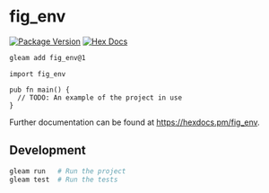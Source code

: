 # fig_env

[![Package Version](https://img.shields.io/hexpm/v/fig_env)](https://hex.pm/packages/fig_env)
[![Hex Docs](https://img.shields.io/badge/hex-docs-ffaff3)](https://hexdocs.pm/fig_env/)

```sh
gleam add fig_env@1
```
```gleam
import fig_env

pub fn main() {
  // TODO: An example of the project in use
}
```

Further documentation can be found at <https://hexdocs.pm/fig_env>.

## Development

```sh
gleam run   # Run the project
gleam test  # Run the tests
```
